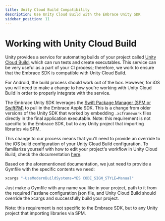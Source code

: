 ```yaml
---
title: Unity Cloud Build Compatibility
description: Use Unity Cloud Build with the Embrace Unity SDK
sidebar_position: 11
---
```


# Working with Unity Cloud Build

Unity provides a service for automating builds of your project called [Unity Cloud Build](https://unity.com/solutions/ci-cd), which can run tests and create executables. This service can be very useful as a part of your CI process; therefore, we work to ensure that the Embrace SDK is compatible with Unity Cloud Build. 

For Android, the build process should work out of the box. However, for iOS you will need to make a change to how you're working with Unity Cloud Build in order to properly integrate with the service.

The Embrace Unity SDK leverages the [Swift Package Manager (SPM or SwiftPM)](https://www.swift.org/documentation/package-manager/) to pull in the Embrace Apple SDK. This is a change from older versions of the Unity SDK that worked by embedding `.xcframework` files directly in the final application executable. Note: this requirement is not specific to the Embrace SDK, but to any Unity project that importing libraries via SPM.

This change to our process means that you'll need to provide an override to the iOS build configuration of your Unity Cloud Build configuration. To familiarize yourself with how to edit your project's workflow in Unity Cloud Build, check the documentation [here](https://discussions.unity.com/t/how-to-set-up-a-fastlane-gymfile-and-multiple-provisioning-profiles/711408).

Based on the aforementioned documentation, we just need to provide a Gymfile with the specific contents we need:

```ruby
xcargs "-UseModernBuildSystems=YES CODE_SIGN_STYLE=Manual"
```

Just make a Gymfile with any name you like in your project, path to it from the required Fastlane configuration json file, and Unity Cloud Build should override the xcargs and successfully build your project.

Note: this requirement is not specific to the Embrace SDK, but to any Unity project that importing libraries via SPM.